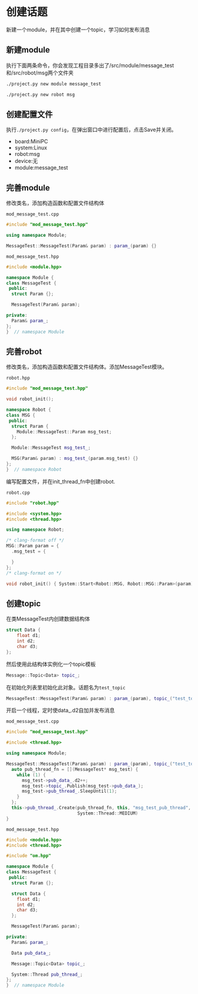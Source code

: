 # 创建话题

新建一个module，并在其中创建一个topic，学习如何发布消息

## 新建module

执行下面两条命令，你会发现工程目录多出了/src/module/message_test和/src/robot/msg两个文件夹

```bash
./project.py new module message_test
```

```bash
./project.py new robot msg
```

## 创建配置文件

执行`./project.py config`，在弹出窗口中进行配置后，点击Save并关闭。

* board:MiniPC
* system:Linux
* robot:msg
* device:无
* module:message_test

## 完善module

修改类名，添加构造函数和配置文件结构体

`mod_message_test.cpp`

```cpp
#include "mod_message_test.hpp"

using namespace Module;

MessageTest::MessageTest(Param& param) : param_(param) {}
```

`mod_message_test.hpp`

```cpp
#include <module.hpp>

namespace Module {
class MessageTest {
 public:
  struct Param {};

  MessageTest(Param& param);

private:
  Param& param_;
};
}  // namespace Module
```

## 完善robot

修改类名，添加构造函数和配置文件结构体。添加MessageTest模块。

`robot.hpp`

```cpp
#include "mod_message_test.hpp"

void robot_init();

namespace Robot {
class MSG {
 public:
  struct Param {
    Module::MessageTest::Param msg_test;
  };

  Module::MessageTest msg_test_;

  MSG(Param& param) : msg_test_(param.msg_test) {}
};
}  // namespace Robot

```

编写配置文件，并在init_thread_fn中创建robot.

`robot.cpp`

```cpp
#include "robot.hpp"

#include <system.hpp>
#include <thread.hpp>

using namespace Robot;

/* clang-format off */
MSG::Param param = {
  .msg_test = {

  }
};
/* clang-format on */

void robot_init() { System::Start<Robot::MSG, Robot::MSG::Param>(param); }

```

## 创建topic

在类MessageTest内创建数据结构体

```cpp
struct Data {
    float d1;
    int d2;
    char d3;
};
```

然后使用此结构体实例化一个topic模板

```cpp
Message::Topic<Data> topic_;
```

在初始化列表里初始化此对象。话题名为`test_topic`

```cpp
MessageTest::MessageTest(Param& param) : param_(param), topic_("test_topic") {}
```

开启一个线程，定时使data_.d2自加并发布消息

`mod_message_test.cpp`

```cpp
#include "mod_message_test.hpp"

#include <thread.hpp>

using namespace Module;

MessageTest::MessageTest(Param& param) : param_(param), topic_("test_topic") {
  auto pub_thread_fn = [](MessageTest* msg_test) {
    while (1) {
      msg_test->pub_data_.d2++;
      msg_test->topic_.Publish(msg_test->pub_data_);
      msg_test->pub_thread_.SleepUntil(1);
    }
  };
  this->pub_thread_.Create(pub_thread_fn, this, "msg_test_pub_thread", 256,
                           System::Thread::MEDIUM)
}

```

`mod_message_test.hpp`

```cpp
#include <module.hpp>
#include <thread.hpp>

#include "om.hpp"

namespace Module {
class MessageTest {
 public:
  struct Param {};

  struct Data {
    float d1;
    int d2;
    char d3;
  };

  MessageTest(Param& param);

private:
  Param& param_;

  Data pub_data_;

  Message::Topic<Data> topic_;

  System::Thread pub_thread_;
};
}  // namespace Module
```

